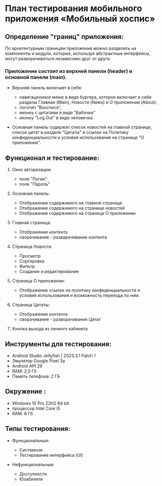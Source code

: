 # План тестирования мобильного приложения «Мобильный хоспис»

## Определение "границ" приложения:

По архитектурным границам приложения можно разделить на компоненты и модули,
которые, используя абстрактные интерфейсы, могут разворачиваться независимо друг от друга.

### Приложение состоит из верхней панели (header) и основной панели (main).

* Верхняя панель включает в себя:

  - навигационное меню в виде бургера, которое включает в себя разделы 
    Главная (Main), Новости (News) и О приложении (About).
  - логотип "Вхосписе",
  - иконку с цитатами в виде "Бабочки"
  - иконку "Log Out" в виде человечка.

* Основная панель содержит список новостей на главной странице,
список цитат в разделе "Цитаты" и ссылок на Политику конфиденциальности
и условия использования на странице "О приложении".

## Функционал и тестирование:

  1. Окно авторизации:

     - поле "Логин"
     - поле "Пароль"

  2. Основная панель:

     - Отображение содержимого на главной странице
     - Отображение содержимого на странице новостей
     - Отображение содержимого на странице О приложении

  3. Главная страница:

     - Отображение контента
     - сворачивание - разварачивание контента

  4. Страница Новости:

     - Просмотр
     - Cортировка
     - Фильтр
     - Создание и редактирование

  5. Страница О приложении:

     - Отображение ссылок на политику конфиденциальности и условия использования и возможность перехода по ним.

  6. Страница Цитаты:

     - Отображение контента
     - сворачивание - разворачивание Цитат

  7. Кнопка выхода из личного кабинета

## Инструменты для тестирования:

  - Android Studio Jellyfish | 2023.3.1 Patch 1
  - Эмулятор Google Pixel 3a
  - Android API 29
  - RAM: 2,0 Гб
  - Память телефона: 2 ГБ

## Окружение :

  - Windows 10 Pro 22H2 64 bit
  - процессор Intel Core i5
  - RAM: 8 Гб


## Типы тестирования:

* Функциональные:

  - Системное
  - Тестирование интерфейса (UI)


* Нефункциональные:

  - Доступности
  - Юзабилити

